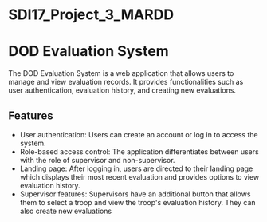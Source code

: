 # SDI17_Project_3_MARDD
# DOD Evaluation System

The DOD Evaluation System is a web application that allows users to manage and view evaluation records. It provides functionalities such as user authentication, evaluation history, and creating new evaluations.

## Features

- User authentication: Users can create an account or log in to access the system.
- Role-based access control: The application differentiates between users with the role of supervisor and non-supervisor.
- Landing page: After logging in, users are directed to their landing page which displays their most recent evaluation and provides options to view evaluation history.
- Supervisor features: Supervisors have an additional button that allows them to select a troop and view the troop's evaluation history. They can also create new evaluations
